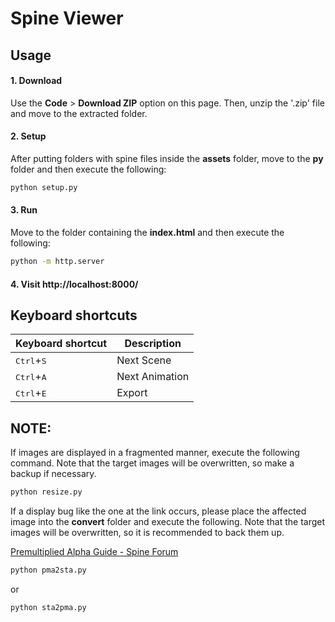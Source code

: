 # Spine Viewer

## Usage

#### 1. Download

Use the **Code** > **Download ZIP** option on this page.
Then, unzip the '.zip' file and move to the extracted folder.

#### 2. Setup

After putting folders with spine files inside the **assets** folder, move to the **py** folder and then execute the following:

```sh
python setup.py
```

#### 3. Run

Move to the folder containing the **index.html** and then execute the following:

```sh
python -m http.server
```

#### 4. Visit http://localhost:8000/

## Keyboard shortcuts

| Keyboard shortcut            | Description    |
| ---------------------------- | -------------- |
| <kbd>Ctrl</kbd>+<kbd>S</kbd> | Next Scene     |
| <kbd>Ctrl</kbd>+<kbd>A</kbd> | Next Animation |
| <kbd>Ctrl</kbd>+<kbd>E</kbd> | Export         |

## NOTE:

If images are displayed in a fragmented manner, execute the following command. Note that the target images will be overwritten, so make a backup if necessary.

```sh
python resize.py
```

If a display bug like the one at the link occurs, please place the affected image into the **convert** folder and execute the following. Note that the target images will be overwritten, so it is recommended to back them up.

[Premultiplied Alpha Guide - Spine Forum](https://es.esotericsoftware.com/forum/d/3132-premultiplied-alpha-guide)

```sh
python pma2sta.py
```

or

```sh
python sta2pma.py
```
